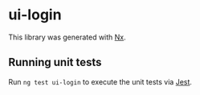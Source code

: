 # ui-login

This library was generated with [Nx](https://nx.dev).

## Running unit tests

Run `ng test ui-login` to execute the unit tests via [Jest](https://jestjs.io).
